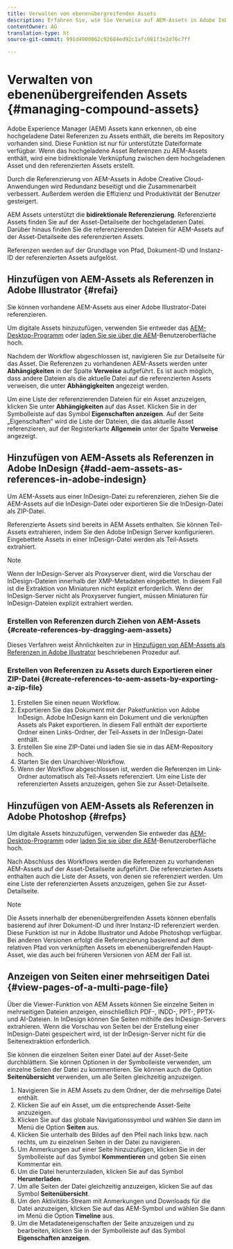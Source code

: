 ```yaml
---
title: Verwalten von ebenenübergreifenden Assets
description: Erfahren Sie, wie Sie Verweise auf AEM-Assets in Adobe InDesign-, Adobe Illustrator- und Adobe Photoshop-Dateien erstellen. Darüber hinaus erfahren Sie, wie Sie mit der Funktion „Seitenanzeige“ einzelne Seiten mehrseitiger Dateien, darunter PDF-, INDD-, PPT-, PPTX- und AI-Dateien, anzeigen können.
contentOwner: AG
translation-type: ht
source-git-commit: 991d4900862c92684ed92c1afc081f3e2d76c7ff

---
```



# Verwalten von ebenenübergreifenden Assets {#managing-compound-assets}

Adobe Experience Manager (AEM) Assets kann erkennen, ob eine hochgeladene Datei Referenzen zu Assets enthält, die bereits im Repository vorhanden sind. Diese Funktion ist nur für unterstützte Dateiformate verfügbar. Wenn das hochgeladene Asset Referenzen zu AEM-Assets enthält, wird eine bidirektionale Verknüpfung zwischen dem hochgeladenen Asset und den referenzierten Assets erstellt.

Durch die Referenzierung von AEM-Assets in Adobe Creative Cloud-Anwendungen wird Redundanz beseitigt und die Zusammenarbeit verbessert. Außerdem werden die Effizienz und Produktivität der Benutzer gesteigert.

AEM Assets unterstützt die **bidirektionale Referenzierung**. Referenzierte Assets finden Sie auf der Asset-Detailseite der hochgeladenen Datei. Darüber hinaus finden Sie die referenzierenden Dateien für AEM-Assets auf der Asset-Detailseite des referenzierten Assets.

Referenzen werden auf der Grundlage von Pfad, Dokument-ID und Instanz-ID der referenzierten Assets aufgelöst.

## Hinzufügen von AEM-Assets als Referenzen in Adobe Illustrator   {#refai}

Sie können vorhandene AEM-Assets aus einer Adobe Illustrator-Datei referenzieren.

Um digitale Assets hinzuzufügen, verwenden Sie entweder das [AEM-Desktop-Programm](https://docs.adobe.com/content/help/en/experience-manager-desktop-app/using/using.html#upload-and-add-new-assets-to-aem) oder [laden Sie sie über die AEM](/help/assets/manage-digital-assets.md#uploading-assets)-Benutzeroberfläche hoch.

Nachdem der Workflow abgeschlossen ist, navigieren Sie zur Detailseite für das Asset. Die Referenzen zu vorhandenen AEM-Assets werden unter **Abhängigkeiten** in der Spalte **Verweise** aufgeführt. Es ist auch möglich, dass andere Dateien als die aktuelle Datei auf die referenzierten Assets verweisen, die unter **Abhängigkeiten** angezeigt werden.

Um eine Liste der referenzierenden Dateien für ein Asset anzuzeigen, klicken Sie unter **Abhängigkeiten** auf das Asset. Klicken Sie in der Symbolleiste auf das Symbol **Eigenschaften anzeigen**. Auf der Seite „Eigenschaften“ wird die Liste der Dateien, die das aktuelle Asset referenzieren, auf der Registerkarte **Allgemein** unter der Spalte **Verweise** angezeigt.

## Hinzufügen von AEM-Assets als Referenzen in Adobe InDesign   {#add-aem-assets-as-references-in-adobe-indesign}

Um AEM-Assets aus einer InDesign-Datei zu referenzieren, ziehen Sie die AEM-Assets auf die InDesign-Datei oder exportieren Sie die InDesign-Datei als ZIP-Datei.

Referenzierte Assets sind bereits in AEM Assets enthalten. Sie können Teil-Assets extrahieren, indem Sie den Adobe InDesign Server konfigurieren. Eingebettete Assets in einer InDesign-Datei werden als Teil-Assets extrahiert.

>[!NOTE]
>
>Wenn der InDesign-Server als Proxyserver dient, wird die Vorschau der InDesign-Dateien innerhalb der XMP-Metadaten eingebettet. In diesem Fall ist die Extraktion von Miniaturen nicht explizit erforderlich. Wenn der InDesign-Server nicht als Proxyserver fungiert, müssen Miniaturen für InDesign-Dateien explizit extrahiert werden.

### Erstellen von Referenzen durch Ziehen von AEM-Assets {#create-references-by-dragging-aem-assets}

Dieses Verfahren weist Ähnlichkeiten zur in [Hinzufügen von AEM-Assets als Referenzen in Adobe Illustrator](#refai) beschriebenen Prozedur auf.

### Erstellen von Referenzen zu Assets durch Exportieren einer ZIP-Datei {#create-references-to-aem-assets-by-exporting-a-zip-file}

1. Erstellen Sie einen neuen Workflow.
1. Exportieren Sie das Dokument mit der Paketfunktion von Adobe InDesign.
Adobe InDesign kann ein Dokument und die verknüpften Assets als Paket exportieren. In diesem Fall enthält der exportierte Ordner einen Links-Ordner, der Teil-Assets in der InDesign-Datei enthält.
1. Erstellen Sie eine ZIP-Datei und laden Sie sie in das AEM-Repository hoch.
1. Starten Sie den Unarchiver-Workflow.
1. Wenn der Workflow abgeschlossen ist, werden die Referenzen im Link-Ordner automatisch als Teil-Assets referenziert. Um eine Liste der referenzierten Assets anzuzeigen, gehen Sie zur Asset-Detailseite.

## Hinzufügen von AEM-Assets als Referenzen in Adobe Photoshop {#refps}

Um digitale Assets hinzuzufügen, verwenden Sie entweder das [AEM-Desktop-Programm](https://docs.adobe.com/content/help/en/experience-manager-desktop-app/using/using.html#upload-and-add-new-assets-to-aem) oder [laden Sie sie über die AEM](/help/assets/manage-digital-assets.md#uploading-assets)-Benutzeroberfläche hoch.

Nach Abschluss des Workflows werden die Referenzen zu vorhandenen AEM-Assets auf der Asset-Detailseite aufgeführt. Die referenzierten Assets enthalten auch die Liste der Assets, von denen sie referenziert werden. Um eine Liste der referenzierten Assets anzuzeigen, gehen Sie zur Asset-Detailseite.

>[!NOTE]
>
>Die Assets innerhalb der ebenenübergreifenden Assets können ebenfalls basierend auf ihrer Dokument-ID und ihrer Instanz-ID referenziert werden. Diese Funktion ist nur in Adobe Illustrator und Adobe Photoshop verfügbar. Bei anderen Versionen erfolgt die Referenzierung basierend auf dem relativen Pfad von verknüpften Assets im ebenenübergreifenden Haupt-Asset, wie das auch bei früheren Versionen von AEM der Fall ist.

## Anzeigen von Seiten einer mehrseitigen Datei   {#view-pages-of-a-multi-page-file}

Über die Viewer-Funktion von AEM Assets können Sie einzelne Seiten in mehrseitigen Dateien anzeigen, einschließlich PDF-, INDD-, PPT-, PPTX- und AI-Dateien. In InDesign können Sie Seiten mithilfe des InDesign-Servers extrahieren. Wenn die Vorschau von Seiten bei der Erstellung einer InDesign-Datei gespeichert wird, ist der InDesign-Server nicht für die Seitenextraktion erforderlich.

Sie können die einzelnen Seiten einer Datei auf der Asset-Seite durchblättern. Sie können Optionen in der Symbolleiste verwenden, um einzelne Seiten der Datei zu kommentieren. Sie können auch die Option **Seitenübersicht** verwenden, um alle Seiten gleichzeitig anzuzeigen.

1. Navigieren Sie in AEM Assets zu dem Ordner, der die mehrseitige Datei enthält.
1. Klicken Sie auf ein Asset, um die entsprechende Asset-Seite anzuzeigen.
1. Klicken Sie auf das globale Navigationssymbol und wählen Sie dann im Menü die Option **Seiten** aus.
1. Klicken Sie unterhalb des Bildes auf den Pfeil nach links bzw. nach rechts, um zu einzelnen Seiten in der Datei zu navigieren.
1. Um Anmerkungen auf einer Seite hinzuzufügen, klicken Sie in der Symbolleiste auf das Symbol **Kommentieren** und geben Sie einen Kommentar ein.
1. Um die Datei herunterzuladen, klicken Sie auf das Symbol **Herunterladen**.
1. Um alle Seiten der Datei gleichzeitig anzuzeigen, klicken Sie auf das Symbol **Seitenübersicht**.
1. Um den Aktivitäts-Stream mit Anmerkungen und Downloads für die Datei anzuzeigen, klicken Sie auf das AEM-Symbol und wählen Sie dann im Menü die Option **Timeline** aus.
1. Um die Metadateneigenschaften der Seite anzuzeigen und zu bearbeiten, klicken Sie in der Symbolleiste auf das Symbol **Eigenschaften anzeigen**.
